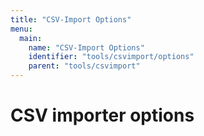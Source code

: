 ```yaml
---
title: "CSV-Import Options"
menu:
  main:
    name: "CSV-Import Options"
    identifier: "tools/csvimport/options"
    parent: "tools/csvimport"
---
```

# CSV importer options



